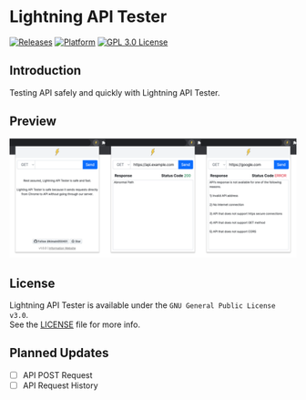 # Lightning API Tester

[![Releases](https://img.shields.io/badge/release-v1.0.0-blue?style=flat)](https://github.com/kimain050401/lightning-api-tester)
[![Platform](https://img.shields.io/badge/platform-ChromeWebStore-green.svg?style=flat)](https://github.com/kimain050401/lightning-api-tester)
[![GPL 3.0 License](https://img.shields.io/badge/license-GPL--3.0-lightgrey?style=flat)](https://github.com/kimain050401/lightning-api-tester/blob/main/LICENSE)

## Introduction
Testing API safely and quickly with Lightning API Tester.

## Preview
![Preview](preview.png)

## License
Lightning API Tester is available under the `GNU General Public License v3.0`.  
See the [LICENSE](https://github.com/kimain050401/lightning-api-tester/blob/main/LICENSE) file for more info.

## Planned Updates
- [ ] API POST Request
- [ ] API Request History
